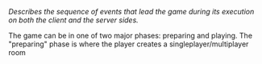 _Describes the sequence of events that lead the game during its execution on both the client and the server sides._

The game can be in one of two major phases: preparing and playing. The "preparing" phase is where the player creates a singleplayer/multiplayer room